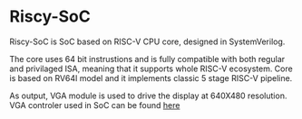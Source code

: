 # Riscy-SoC
Riscy-SoC is SoC based on RISC-V CPU core, designed in SystemVerilog.

The core uses 64 bit instrustions and is fully compatible with both regular and privilaged ISA, meaning that it supports whole RISC-V ecosystem. Core is based on RV64I model and it implements classic 5 stage RISC-V pipeline.

As output, VGA module is used to drive the display at 640X480 resolution. VGA controler used in SoC can be found [here](https://github.com/AleksandarKostovic/VGA)
